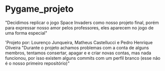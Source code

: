 # Pygame_projeto

"Decidimos replicar o jogo Space Invaders como nosso projeto final, porém para expressar nosso amor pelos professores, eles aparecem no jogo de uma forma especial"

'Projeto por: Lourenço Junqueira, Matheus Castellucci e Pedro Henrique Oliveira
"Durante o projeto achamos problemas com a conta de alguns membros, tentamos consertar, apagar e e criar novas contas, mas nada funcionou, por isso existem alguns commits com um perfil branco (esse não é o nosso primeiro repositório)"
